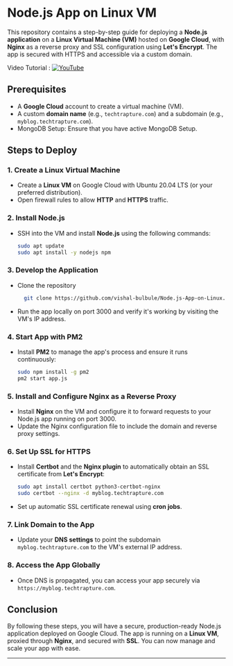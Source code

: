 
# Node.js App on Linux VM

This repository contains a step-by-step guide for deploying a **Node.js application** on a **Linux Virtual Machine (VM)** hosted on **Google Cloud**, with **Nginx** as a reverse proxy and SSL configuration using **Let's Encrypt**. The app is secured with HTTPS and accessible via a custom domain.


Video Tutorial :   [![YouTube](https://img.shields.io/badge/YouTube-Video-green)](https://youtu.be/XbFQj7NYjZQ)

## Prerequisites

- A **Google Cloud** account to create a virtual machine (VM).
- A custom **domain name** (e.g., `techtrapture.com`) and a subdomain (e.g., `myblog.techtrapture.com`).
- MongoDB Setup: Ensure that you have active MongoDB Setup.


## Steps to Deploy

### 1. Create a Linux Virtual Machine
- Create a **Linux VM** on Google Cloud with Ubuntu 20.04 LTS (or your preferred distribution).
- Open firewall rules to allow **HTTP** and **HTTPS** traffic.
  
### 2. Install Node.js
- SSH into the VM and install **Node.js** using the following commands:
  ```bash
  sudo apt update
  sudo apt install -y nodejs npm
  ```

### 3. Develop the Application
- Clone the repository
    ```bash
      git clone https://github.com/vishal-bulbule/Node.js-App-on-Linux.git
  ```
- Run the app locally on port 3000 and verify it's working by visiting the VM's IP address.

### 4. Start App with PM2
- Install **PM2** to manage the app's process and ensure it runs continuously:
  ```bash
  sudo npm install -g pm2
  pm2 start app.js
  ```

### 5. Install and Configure Nginx as a Reverse Proxy
- Install **Nginx** on the VM and configure it to forward requests to your Node.js app running on port 3000.
- Update the Nginx configuration file to include the domain and reverse proxy settings.

### 6. Set Up SSL for HTTPS
- Install **Certbot** and the **Nginx plugin** to automatically obtain an SSL certificate from **Let's Encrypt**:
  ```bash
  sudo apt install certbot python3-certbot-nginx
  sudo certbot --nginx -d myblog.techtrapture.com
  ```
- Set up automatic SSL certificate renewal using **cron jobs**.

### 7. Link Domain to the App
- Update your **DNS settings** to point the subdomain `myblog.techtrapture.com` to the VM's external IP address.

### 8. Access the App Globally
- Once DNS is propagated, you can access your app securely via `https://myblog.techtrapture.com`.

## Conclusion

By following these steps, you will have a secure, production-ready Node.js application deployed on Google Cloud. The app is running on a **Linux VM**, proxied through **Nginx**, and secured with **SSL**. You can now manage and scale your app with ease.

---

